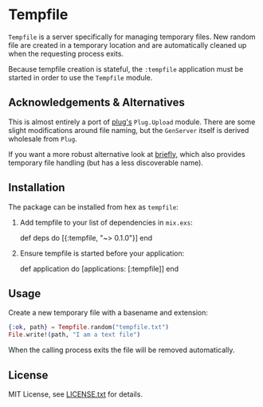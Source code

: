 # Tempfile

`Tempfile` is a server specifically for managing temporary files. New random
file are created in a temporary location and are automatically cleaned up when
the requesting process exits.

Because tempfile creation is stateful, the `:tempfile` application must be
started in order to use the `Tempfile` module.

## Acknowledgements & Alternatives

This is almost entirely a port of [plug's][plug] `Plug.Upload` module. There are
some slight modifications around file naming, but the `GenServer` itself is
derived wholesale from `Plug`.

If you want a more robust alternative look at [briefly][briefly], which also
provides temporary file handling (but has a less discoverable name).

## Installation

The package can be installed from hex as `tempfile`:

1. Add tempfile to your list of dependencies in `mix.exs`:

      def deps do
        [{:tempfile, "~> 0.1.0"}]
      end

2. Ensure tempfile is started before your application:

      def application do
        [applications: [:tempfile]]
      end

## Usage

Create a new temporary file with a basename and extension:

```elixir
{:ok, path} = Tempfile.random("tempfile.txt")
File.write!(path, "I am a text file")
```

When the calling process exits the file will be removed automatically.

## License

MIT License, see [LICENSE.txt](LICENSE.txt) for details.

[plug]: https://hex.pm/packages/plug
[briefly]: https://hex.pm/packages/briefly
